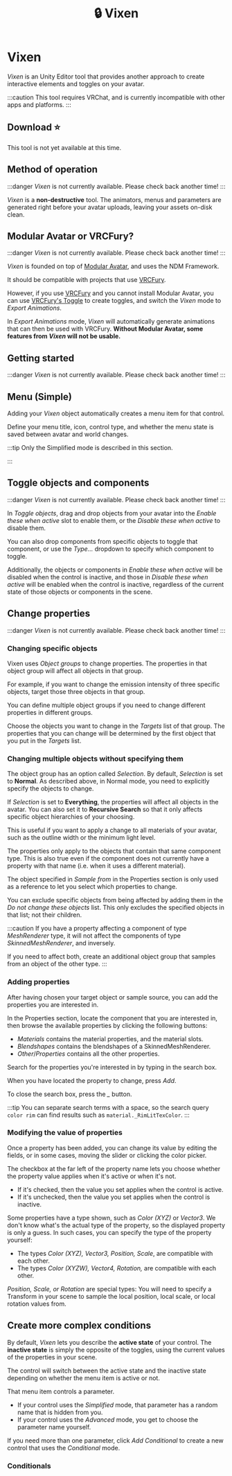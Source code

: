 ﻿---
title: 🔒 Vixen
---

# Vixen

*Vixen* is an Unity Editor tool that provides another approach to create interactive elements and toggles on your avatar.

:::caution
This tool requires VRChat, and is currently incompatible with other apps and platforms.
:::

## Download ⭐

This tool is not yet available at this time.

## Method of operation

:::danger
*Vixen* is not currently available. Please check back another time!
:::

*Vixen* is a **non-destructive** tool. The animators, menus and parameters are generated right before your avatar uploads, leaving your assets on-disk clean.

## Modular Avatar or VRCFury?

:::danger
*Vixen* is not currently available. Please check back another time!
:::

*Vixen* is founded on top of [Modular Avatar](https://modular-avatar.nadena.dev/), and uses the NDM Framework.

It should be compatible with projects that use [VRCFury](https://vrcfury.com/).

However, if you use [VRCFury](https://vrcfury.com/) and you cannot install Modular Avatar, you can use [VRCFury's Toggle](https://vrcfury.com/components/toggle) to create toggles, and switch the *Vixen* mode to *Export Animations*.

In *Export Animations* mode, *Vixen* will automatically generate animations that can then be used with VRCFury. **Without Modular Avatar, some features from *Vixen* will not be usable.**

## Getting started

:::danger
*Vixen* is not currently available. Please check back another time!
:::

## Menu (Simple)

Adding your *Vixen* object automatically creates a menu item for that control.

Define your menu title, icon, control type, and whether the menu state is saved between avatar and world changes.

:::tip
Only the Simplified mode is described in this section.

[//]: # (For more the other modes, see [Additional Modes]&#40;./vixen/modes&#41;.)
:::

## Toggle objects and components

:::danger
*Vixen* is not currently available. Please check back another time!
:::

In *Toggle objects*, drag and drop objects from your avatar into the *Enable these when active* slot to enable them, or the *Disable these when active* to disable them.

You can also drop components from specific objects to toggle that component, or use the *Type...* dropdown to specify which component to toggle.

Additionally, the objects or components in *Enable these when active* will be disabled when the control is inactive, and those in *Disable these when active* will be enabled when the control is inactive, regardless of the current state of those objects or components in the scene.

## Change properties

:::danger
*Vixen* is not currently available. Please check back another time!
:::

### Changing specific objects

Vixen uses *Object groups* to change properties. The properties in that object group will affect all objects in that group.

For example, if you want to change the emission intensity of three specific objects, target those three objects in that group.

You can define multiple object groups if you need to change different properties in different groups.

Choose the objects you want to change in the *Targets* list of that group. The properties that you can change will be determined by the first object that you put in the *Targets* list.

### Changing multiple objects without specifying them

The object group has an option called *Selection*. By default, *Selection* is set to **Normal**. As described above, in Normal mode, you need to explicitly specify the objects to change.

If *Selection* is set to **Everything**, the properties will affect all objects in the avatar. You can also set it to **Recursive Search** so that it only affects specific object hierarchies of your choosing.

This is useful if you want to apply a change to all materials of your avatar, such as the outline width or the minimum light level.

The properties only apply to the objects that contain that same component type. This is also true even if the component does not currently have a property with that name (i.e. when it uses a different material).

The object specified in *Sample from* in the Properties section is only used as a reference to let you select which properties to change.

You can exclude specific objects from being affected by adding them in the *Do not change these objects* list. This only excludes the specified objects in that list; not their children.

:::caution
If you have a property affecting a component of type *MeshRenderer* type, it will not affect the components of type *SkinnedMeshRenderer*, and inversely.

If you need to affect both, create an additional object group that samples from an object of the other type.
:::

### Adding properties

After having chosen your target object or sample source, you can add the properties you are interested in.

In the Properties section, locate the component that you are interested in, then browse the available properties by clicking the following buttons:

- *Materials* contains the material properties, and the material slots.
- *Blendshapes* contains the blendshapes of a SkinnedMeshRenderer.
- *Other*/*Properties* contains all the other properties.

Search for the properties you're interested in by typing in the search box.

When you have located the property to change, press *Add*.

To close the search box, press the *_* button.

:::tip
You can separate search terms with a space, so the search query `color rim` can find results such as `material._RimLitTexColor`.
:::

### Modifying the value of properties

Once a property has been added, you can change its value by editing the fields, or in some cases, moving the slider or clicking the color picker.

The checkbox at the far left of the property name lets you choose whether the property value applies when it's active or when it's not.
- If it's checked, then the value you set applies when the control is active.
- If it's unchecked, then the value you set applies when the control is inactive.

Some properties have a type shown, such as *Color (XYZ)* or *Vector3*. We don't know what's the actual type of the property, so the displayed property is only a guess. In such cases, you can specify the type of the property yourself:

- The types *Color (XYZ), Vector3, Position, Scale*, are compatible with each other.
- The types *Color (XYZW), Vector4, Rotation,* are compatible with each other.

*Position, Scale, or Rotation* are special types: You will need to specify a Transform in your scene to sample the local position, local scale, or local rotation values from.

## Create more complex conditions

By default, *Vixen* lets you describe the **active state** of your control. The **inactive state** is simply the opposite of the toggles, using the current values of the properties in your scene.

The control will switch between the active state and the inactive state depending on whether the menu item is active or not.

That menu item controls a parameter.
- If your control uses the *Simplified* mode, that parameter has a random name that is hidden from you.
- If your control uses the *Advanced* mode, you get to choose the parameter name yourself.

If you need more than one parameter, click *Add Conditional* to create a new control that uses the *Conditional* mode. 

### Conditionals

